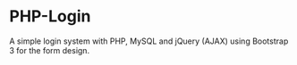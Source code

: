 PHP-Login
=========

A simple login system with PHP, MySQL and jQuery (AJAX) using Bootstrap 3 for the form design.
